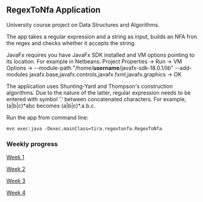 ## RegexToNfa Application ##

University course project on Data Structures and Algorithms.

The app takes a regular expression and a string as input, builds an NFA fron the regex and checks whether it accepts the string.

JavaFx requires you have JavaFx SDK installed and VM options pointing to its location. For example in Netbeans: Project Properties -> Run ->
VM Options -> --module-path "/home/**username**/javafx-sdk-18.0.1/lib" --add-modules javafx.base,javafx.controls,javafx.fxml,javafx.graphics
-> OK

The application uses Shunting-Yard and Thompson's construction algorithms. Due to the nature of the latter, regular expression needs to be 
entered with symbol '.' between concatenated characters. For example, (a|b|c)\*abc becomes (a|b|c)\*.a.b.c.

Run the app from command line:

```
mvn exec:java -Dexec.mainClass=tira.regextonfa.RegexToNfa
```

### Weekly progress ###

[Week 1](https://github.com/solatar/RegexToNfa/blob/master/Documentation/1WeeklyReport.md)

[Week 2](https://github.com/solatar/RegexToNfa/blob/master/Documentation/2WeeklyReport.md)

[Week 3](https://github.com/solatar/RegexToNfa/blob/master/Documentation/3WeeklyReport.md)

[Week 4](https://github.com/solatar/RegexToNfa/blob/master/Documentation/4WeeklyReport.md)

